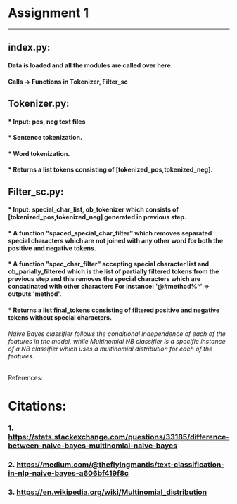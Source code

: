 # Assignment 1
-------------------------------------------------
## index.py: 
#### Data is loaded and all the modules are called over here.
#### Calls -> Functions in Tokenizer, Filter_sc 
## Tokenizer.py:
#### * Input: pos, neg text files
#### * Sentence tokenization. 
#### * Word tokenization. 
#### * Returns a list tokens consisting of [tokenized_pos,tokenized_neg].
## Filter_sc.py:
#### * Input: special_char_list, ob_tokenizer which consists of [tokenized_pos,tokenized_neg] generated in previous step.
#### * A function "spaced_special_char_filter" which removes separated special characters which are not joined with any other word for both the positive and negative tokens.
#### * A function "spec_char_filter" accepting special character list and ob_parially_filtered which is the list of partially filtered tokens from the previous step and this removes the special characters which are concatinated with other characters For instance: '@#method%^' => outputs 'method'.
#### * Returns a list final_tokens consisting of filtered positive and negative tokens without special characters. 


###### Naive Bayes classifier follows the conditional independence of each of the features in the model, while Multinomial NB classifier is a specific instance of a NB classifier which uses a multinomial distribution for each of the features.

References:
# Citations:
### 1. https://stats.stackexchange.com/questions/33185/difference-between-naive-bayes-multinomial-naive-bayes
### 2. https://medium.com/@theflyingmantis/text-classification-in-nlp-naive-bayes-a606bf419f8c
### 3. https://en.wikipedia.org/wiki/Multinomial_distribution

